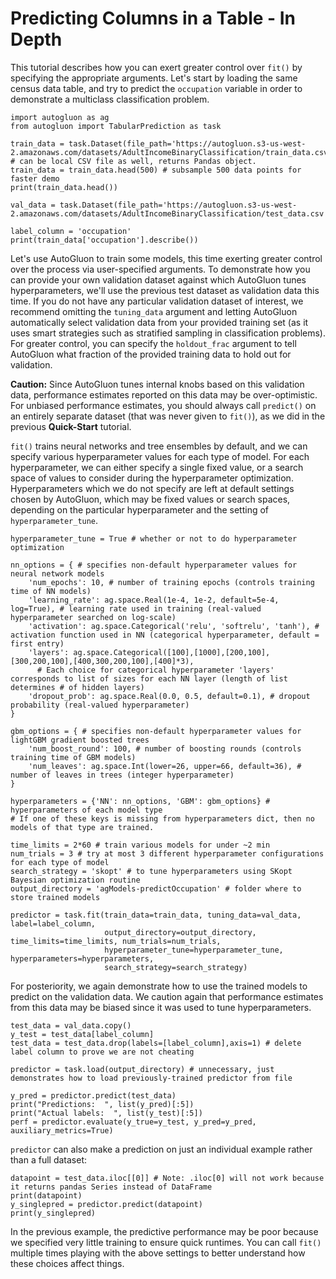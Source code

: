 # Predicting Columns in a Table - In Depth

This tutorial describes how you can exert greater control over `fit()` by specifying the appropriate arguments. Let's start by loading the same census data table, and try to predict the `occupation` variable in order to demonstrate a multiclass classification problem.

```{.python .input}
import autogluon as ag
from autogluon import TabularPrediction as task

train_data = task.Dataset(file_path='https://autogluon.s3-us-west-2.amazonaws.com/datasets/AdultIncomeBinaryClassification/train_data.csv') # can be local CSV file as well, returns Pandas object.
train_data = train_data.head(500) # subsample 500 data points for faster demo
print(train_data.head())

val_data = task.Dataset(file_path='https://autogluon.s3-us-west-2.amazonaws.com/datasets/AdultIncomeBinaryClassification/test_data.csv')

label_column = 'occupation'
print(train_data['occupation'].describe())
```

Let's use AutoGluon to train some models, this time exerting greater control over the process via user-specified arguments. To demonstrate how you can provide your own validation dataset against which AutoGluon tunes hyperparameters, we'll use the previous test dataset as validation data this time. If you do not have any particular validation dataset of interest, we recommend omitting the `tuning_data` argument and letting AutoGluon automatically select validation data from your provided training set (as it uses smart strategies such as stratified sampling in classification problems).  For greater control, you can specify the `holdout_frac` argument to tell AutoGluon what fraction of the provided training data to hold out for validation. 

**Caution:** Since AutoGluon tunes internal knobs based on this validation data, performance estimates reported on this data may be over-optimistic. For unbiased performance estimates, you should always call `predict()` on an entirely separate dataset (that was never given to `fit()`), as we did in the previous **Quick-Start** tutorial. 

`fit()` trains neural networks and tree ensembles by default, and we can specify various hyperparameter values for each type of model. For each hyperparameter, we can either specify a single fixed value, or a search space of values to consider during the hyperparameter optimization. Hyperparameters which we do not specify are left at default settings chosen by AutoGluon, which may be fixed values or search spaces, depending on the particular hyperparameter and the setting of `hyperparameter_tune`.

```{.python .input}
hyperparameter_tune = True # whether or not to do hyperparameter optimization

nn_options = { # specifies non-default hyperparameter values for neural network models
    'num_epochs': 10, # number of training epochs (controls training time of NN models)
    'learning_rate': ag.space.Real(1e-4, 1e-2, default=5e-4, log=True), # learning rate used in training (real-valued hyperparameter searched on log-scale)
    'activation': ag.space.Categorical('relu', 'softrelu', 'tanh'), # activation function used in NN (categorical hyperparameter, default = first entry)
    'layers': ag.space.Categorical([100],[1000],[200,100],[300,200,100],[400,300,200,100],[400]*3), 
      # Each choice for categorical hyperparameter 'layers' corresponds to list of sizes for each NN layer (length of list determines # of hidden layers)
    'dropout_prob': ag.space.Real(0.0, 0.5, default=0.1), # dropout probability (real-valued hyperparameter)
}

gbm_options = { # specifies non-default hyperparameter values for lightGBM gradient boosted trees
    'num_boost_round': 100, # number of boosting rounds (controls training time of GBM models)
    'num_leaves': ag.space.Int(lower=26, upper=66, default=36), # number of leaves in trees (integer hyperparameter)
}

hyperparameters = {'NN': nn_options, 'GBM': gbm_options} # hyperparameters of each model type
# If one of these keys is missing from hyperparameters dict, then no models of that type are trained.

time_limits = 2*60 # train various models for under ~2 min
num_trials = 3 # try at most 3 different hyperparameter configurations for each type of model
search_strategy = 'skopt' # to tune hyperparameters using SKopt Bayesian optimization routine
output_directory = 'agModels-predictOccupation' # folder where to store trained models

predictor = task.fit(train_data=train_data, tuning_data=val_data, label=label_column,
                     output_directory=output_directory, time_limits=time_limits, num_trials=num_trials, 
                     hyperparameter_tune=hyperparameter_tune, hyperparameters=hyperparameters, 
                     search_strategy=search_strategy)
```

For posteriority, we again demonstrate how to use the trained models to predict on the validation data. We caution again that performance estimates from this data may be biased since it was used to tune hyperparameters.

```{.python .input}
test_data = val_data.copy()
y_test = test_data[label_column]
test_data = test_data.drop(labels=[label_column],axis=1) # delete label column to prove we are not cheating

predictor = task.load(output_directory) # unnecessary, just demonstrates how to load previously-trained predictor from file

y_pred = predictor.predict(test_data)
print("Predictions:  ", list(y_pred)[:5])
print("Actual labels:  ", list(y_test)[:5])
perf = predictor.evaluate(y_true=y_test, y_pred=y_pred, auxiliary_metrics=True)
```

`predictor` can also make a prediction on just an individual example rather than a full dataset:

```{.python .input}
datapoint = test_data.iloc[[0]] # Note: .iloc[0] will not work because it returns pandas Series instead of DataFrame
print(datapoint)
y_singlepred = predictor.predict(datapoint)
print(y_singlepred)
```

In the previous example, the predictive performance may be poor because we specified very little training to ensure quick runtimes.  You can call `fit()` multiple times playing with the above settings to better understand how these choices affect things.
